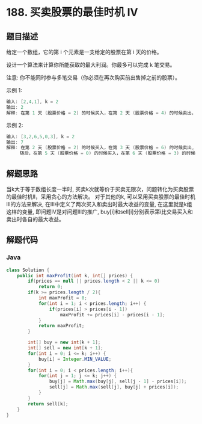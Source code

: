 # 188. 买卖股票的最佳时机 IV

## 题目描述

给定一个数组，它的第 i 个元素是一支给定的股票在第 i 天的价格。

设计一个算法来计算你所能获取的最大利润。你最多可以完成 k 笔交易。

注意: 你不能同时参与多笔交易（你必须在再次购买前出售掉之前的股票）。

示例 1:
```java
输入: [2,4,1], k = 2
输出: 2
解释: 在第 1 天 (股票价格 = 2) 的时候买入，在第 2 天 (股票价格 = 4) 的时候卖出，这笔交易所能获得利润 = 4-2 = 2 。
```
示例 2:
```java
输入: [3,2,6,5,0,3], k = 2
输出: 7
解释: 在第 2 天 (股票价格 = 2) 的时候买入，在第 3 天 (股票价格 = 6) 的时候卖出, 这笔交易所能获得利润 = 6-2 = 4 。
     随后，在第 5 天 (股票价格 = 0) 的时候买入，在第 6 天 (股票价格 = 3) 的时候卖出, 这笔交易所能获得利润 = 3-0 = 3 。
```

## 解题思路

当k大于等于数组长度一半时, 买卖k次就等价于买卖无限次，问题转化为买卖股票的最佳时机II，采用贪心的方法解决。
对于其他的k, 可以采用买卖股票的最佳时机III的方法来解决, 在III中定义了两次买入和卖出时最大收益的变量, 在这里就是k组这样的变量, 即问题IV是对问题III的推广, buy[i]和sell[i]分别表示第i比交易买入和卖出时各自的最大收益。

## 解题代码

### Java

```java
class Solution {
    public int maxProfit(int k, int[] prices) {
        if(prices == null || prices.length < 2 || k <= 0)
            return 0;
        if(k >= prices.length / 2){
            int maxProfit = 0;
            for(int i = 1; i < prices.length; i++) {
                if(prices[i] > prices[i - 1])
                    maxProfit += prices[i] - prices[i - 1];
            }
            return maxProfit;
        }

        int[] buy = new int[k + 1];
        int[] sell = new int[k + 1];
        for(int i = 0; i <= k; i++) {
            buy[i] = Integer.MIN_VALUE;
        }
        for(int i = 0; i < prices.length; i++){
            for(int j = 1; j <= k; j++) {
                buy[j] = Math.max(buy[j], sell[j - 1] - prices[i]);
                sell[j] = Math.max(sell[j], buy[j] + prices[i]);
            }
        }
        return sell[k];
    }
}
```